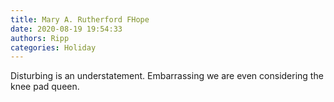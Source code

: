 ```yaml
---
title: Mary A. Rutherford FHope
date: 2020-08-19 19:54:33
authors: Ripp
categories: Holiday
---
```


 Disturbing is an understatement. Embarrassing we are even considering the knee pad queen.